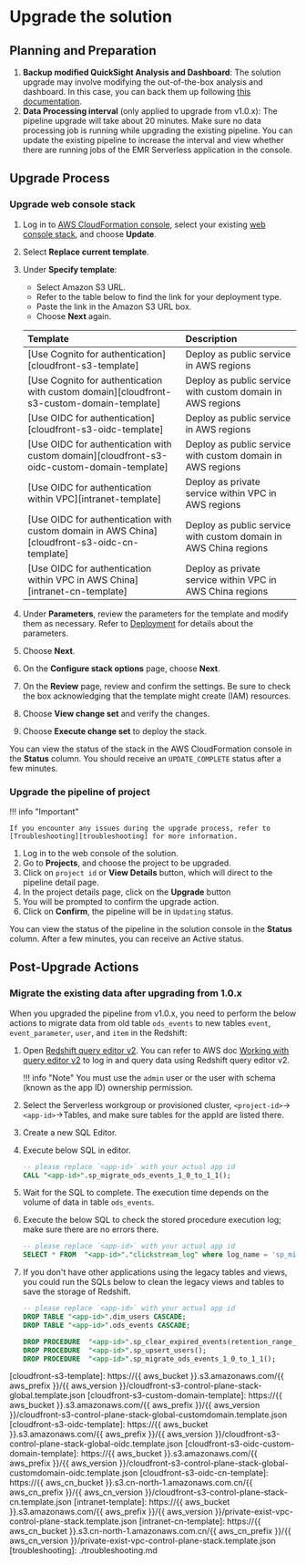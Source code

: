 # Upgrade the solution

## Planning and Preparation

1. **Backup modified QuickSight Analysis and Dashboard**: The solution upgrade may involve modifying the out-of-the-box analysis and dashboard. In this case, you can back them up following [this documentation][quicksight-assets-export].
2. **Data Processing interval** (only applied to upgrade from v1.0.x): The pipeline upgrade will take about 20 minutes. Make sure no data processing job is running while upgrading the existing pipeline. You can update the existing pipeline to increase the interval and view whether there are running jobs of the EMR Serverless application in the console.

## Upgrade Process

### Upgrade web console stack

1. Log in to [AWS CloudFormation console][cloudformation], select your existing [web console stack][console-stack], and choose **Update**.
2. Select **Replace current template**.
3. Under **Specify template**:
    - Select Amazon S3 URL.
    - Refer to the table below to find the link for your deployment type.
    - Paste the link in the Amazon S3 URL box.
    - Choose **Next** again.

    | Template      | Description                          |
    | :---------- | :----------------------------------- |
    | [Use Cognito for authentication][cloudfront-s3-template]     | Deploy as public service in AWS regions  |
    | [Use Cognito for authentication with custom domain][cloudfront-s3-custom-domain-template]     | Deploy as public service with custom domain in AWS regions  |
    | [Use OIDC for authentication][cloudfront-s3-oidc-template]   | Deploy as public service in AWS regions  |
    | [Use OIDC for authentication with custom domain][cloudfront-s3-oidc-custom-domain-template]    | Deploy as public service with custom domain in AWS regions  |
    | [Use OIDC for authentication within VPC][intranet-template]   | Deploy as private service within VPC in AWS regions  |
    | [Use OIDC for authentication with custom domain in AWS China][cloudfront-s3-oidc-cn-template]    | Deploy as public service with custom domain in AWS China regions  |
    | [Use OIDC for authentication within VPC in AWS China][intranet-cn-template]   | Deploy as private service within VPC in AWS China regions  |

4. Under **Parameters**, review the parameters for the template and modify them as necessary. Refer to [Deployment][console-stack] for details about the parameters.
5. Choose **Next**.
6. On the **Configure stack options** page, choose **Next**.
7. On the **Review** page, review and confirm the settings. Be sure to check the box acknowledging that the template might create (IAM) resources.
8. Choose **View change set** and verify the changes.
9. Choose **Execute change set** to deploy the stack.

You can view the status of the stack in the AWS CloudFormation console in the **Status** column. You should receive an `UPDATE_COMPLETE` status after a few minutes.

### Upgrade the pipeline of project

!!! info "Important"

    If you encounter any issues during the upgrade process, refer to [Troubleshooting][troubleshooting] for more information.

1. Log in to the web console of the solution.
2. Go to **Projects**, and choose the project to be upgraded.
3. Click on `project id` or **View Details** button, which will direct to the pipeline detail page.
4. In the project details page, click on the **Upgrade** button
5. You will be prompted to confirm the upgrade action.
6. Click on **Confirm**, the pipeline will be in `Updating` status.

You can view the status of the pipeline in the solution console in the **Status** column. After a few minutes, you can receive an Active status.

## Post-Upgrade Actions

### Migrate the existing data after upgrading from 1.0.x

When you upgraded the pipeline from v1.0.x, you need to perform the below actions to migrate data from old table `ods_events` to new tables `event`, `event_parameter`, `user`, and `item` in the Redshift:

1. Open [Redshift query editor v2][query-editor]. You can refer to AWS doc [Working with query editor v2][working-with-query-editor] to log in and query data using Redshift query editor v2.

    !!! info "Note"
        You must use the `admin` user or the user with schema (known as the app ID) ownership permission.

2. Select the Serverless workgroup or provisioned cluster, `<project-id>`->`<app-id>`->Tables, and make sure tables for the appId are listed there.

3. Create a new SQL Editor.

4. Execute below SQL in editor.

    ```sql
    -- please replace `<app-id>` with your actual app id
    CALL "<app-id>".sp_migrate_ods_events_1_0_to_1_1();
    ```

5. Wait for the SQL to complete. The execution time depends on the volume of data in table `ods_events`.

6. Execute the below SQL to check the stored procedure execution log; make sure there are no errors there.

    ```sql 
    -- please replace `<app-id>` with your actual app id
    SELECT * FROM  "<app-id>"."clickstream_log" where log_name = 'sp_migrate_ods_events' order by log_date desc;
    ```

7. If you don't have other applications using the legacy tables and views, you could run the SQLs below to clean the legacy views and tables to save the storage of Redshift.

    ```sql 
    -- please replace `<app-id>` with your actual app id
    DROP TABLE "<app-id>".dim_users CASCADE;
    DROP TABLE "<app-id>".ods_events CASCADE;

    DROP PROCEDURE  "<app-id>".sp_clear_expired_events(retention_range_days integer);
    DROP PROCEDURE  "<app-id>".sp_upsert_users();
    DROP PROCEDURE  "<app-id>".sp_migrate_ods_events_1_0_to_1_1();
    ```

[quicksight-assets-export]: https://docs.aws.amazon.com/quicksight/latest/developerguide/assetbundle-export.html
[cloudformation]: https://console.aws.amazon.com/cloudfromation/
[console-stack]: ./deployment/index.md
[query-editor]: https://aws.amazon.com/redshift/query-editor-v2/
[working-with-query-editor]: https://docs.aws.amazon.com/redshift/latest/mgmt/query-editor-v2-using.html
[cloudfront-s3-template]: https://{{ aws_bucket }}.s3.amazonaws.com/{{ aws_prefix }}/{{ aws_version }}/cloudfront-s3-control-plane-stack-global.template.json
[cloudfront-s3-custom-domain-template]: https://{{ aws_bucket }}.s3.amazonaws.com/{{ aws_prefix }}/{{ aws_version }}/cloudfront-s3-control-plane-stack-global-customdomain.template.json
[cloudfront-s3-oidc-template]: https://{{ aws_bucket }}.s3.amazonaws.com/{{ aws_prefix }}/{{ aws_version }}/cloudfront-s3-control-plane-stack-global-oidc.template.json
[cloudfront-s3-oidc-custom-domain-template]: https://{{ aws_bucket }}.s3.amazonaws.com/{{ aws_prefix }}/{{ aws_version }}/cloudfront-s3-control-plane-stack-global-customdomain-oidc.template.json
[cloudfront-s3-oidc-cn-template]: https://{{ aws_cn_bucket }}.s3.cn-north-1.amazonaws.com.cn/{{ aws_cn_prefix }}/{{ aws_cn_version }}/cloudfront-s3-control-plane-stack-cn.template.json
[intranet-template]: https://{{ aws_bucket }}.s3.amazonaws.com/{{ aws_prefix }}/{{ aws_version }}/private-exist-vpc-control-plane-stack.template.json
[intranet-cn-template]: https://{{ aws_cn_bucket }}.s3.cn-north-1.amazonaws.com.cn/{{ aws_cn_prefix }}/{{ aws_cn_version }}/private-exist-vpc-control-plane-stack.template.json
[troubleshooting]: ./troubleshooting.md
